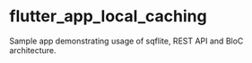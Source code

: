 # flutter_app_local_caching

Sample app demonstrating usage of sqflite, REST API and BloC architecture.

